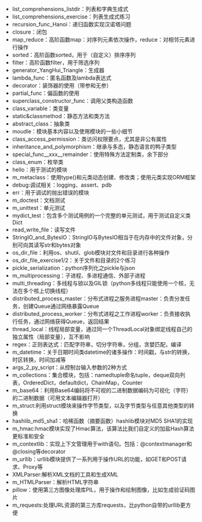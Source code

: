  
- list_comprehensions_listdir：列表和字典生成式
- list_comprehensions_exercise：列表生成式练习
- recursion_func_Hanoi：递归函数实现汉诺塔问题
- closure：闭包
- map_reduce：高阶函数map：对序列元素依次操作，reduce：对相邻元素进行操作
- sorted：高阶函数sorted，用于（自定义）排序序列
- filter：高阶函数filter，用于筛选序列
- generator_YangHui_Triangle：生成器
- lambda_func：匿名函数及lambda表达式
- decorator：装饰器的使用（带参和无参）
- partial_func：偏函数的使用
- superclass_constructor_func：调用父类构造函数
- class_variable：类变量
- static&classmethod：静态方法和类方法
- abstract_class：抽象类
- moudle：模块基本内容以及使用模块的一些小细节
- class_access_permission：类访问权限要点，尤其是非公有属性
- inheritance_and_polymorphism：继承与多态，静态语言的鸭子类型
- special_func__xxx__remainder：使用特殊方法定制类，余下部分
- class_enum：枚举类
- hello：用于测试的模块
- m_metaclass：使用type()和元类动态创建、修改类；使用元类实现ORM框架
- debug:调试相关：logging、assert、pdb
- err：用于调试的抛出错误的模块
- m_doctest：文档测试
- m_unittest：单元测试
- mydict_test：包含多个测试用例的一个完整的单元测试，用于测试自定义类Dict
- read_write_file：读写文件
- StringIO_and_BytesIO：StringIO与BytesIO相当于在内存中的文件对象，分别可向其读写str和bytes对象
- os_dir_file：利用os、shutil、glob模块对文件和目录进行各种操作
- os_dir_file_exercise1/2：关于文件和目录的2个练习
- pickle_serialization：python序列化之pickle与json
- m_multiprocessing：子进程、多进程通信、外部子进程
- multi_threading：多线程与锁以及GIL锁（python多线程只能使用一个核，无法在多个核上切换线程）
- distributed_process_master：分布式进程之服务进程master：负责分发任务，创建Queue通过网络暴露Queue
- distributed_process_worker：分布式进程之工作进程worker：负责接收执行任务，通过网络获得Queue，返回结果
- thread_local：线程局部变量，通过同一个ThreadLocal对象绑定线程自己的独立属性（局部变量），互不影响 
- regex：正则表达式：匹配字符串，切分字符串，分组，贪婪匹配，编译
- m_datetime：关于日期时间类datetime的诸多操作：时间戳，与str的转换，时区转换，时间加减等
- args_2_py_script：从控制台输入参数的2种方式
- m_collections：集合模块，包括：namedtuple命名tuple，deque双向列表，OrderedDict，defaultdict，ChainMap，Counter
- m_base64：利用Base64编码将不可视的二进制数据编码为可视化（字符）的二进制数据（可用文本编辑器打开）
- m_struct:利用struct模块来操作字节类型，以及字节类型与任意其他类型的转换
- hashlib_md5_sha1：哈稀函数（摘要函数）hashlib模块对MD5 SHA1的实现
- m_hmac:hmac模块实现了Hmac算法，该算法比我们自定义的加盐Hash算法更标准和安全
- m_contextlib：实现上下文管理用于with语句。包括：@contextmanager和@closing等decorator
- m_urllib：urllib模块提供了一系列用于操作URL的功能，如GET和POST请求、Proxy等
- XMLParser:解析XML文档的工具和生成XML
- m_HTMLParser：解析HTML字符串
- pillow：使用第三方图像处理库PIL，用于操作和绘制图像，比如生成验证码图片
- m_requests:处理URL资源的第三方库requests，比python自带的urllib更方便




